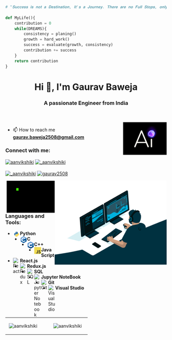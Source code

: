 ````python
# "𝐒𝐮𝐜𝐜𝐞𝐬𝐬 𝐢𝐬 𝐧𝐨𝐭 𝐚 𝐃𝐞𝐬𝐭𝐢𝐧𝐚𝐭𝐢𝐨𝐧, 𝐈𝐭'𝐬 𝐚 𝐉𝐨𝐮𝐫𝐧𝐞𝐲. 𝐓𝐡𝐞𝐫𝐞 𝐚𝐫𝐞 𝐧𝐨 𝐅𝐮𝐥𝐥 𝐒𝐭𝐨𝐩𝐬, 𝐨𝐧𝐥𝐲 𝐂𝐨𝐦𝐦𝐚𝐬."

def MyLife(){
    contribution = 0
    while(DREAMS){
        consistency = planing()
        growth = hard_work()
        success = evaluate(growth, consistency)
        contribution += success
    }
    return contribution
}

````
<h1 align="center">Hi 👋, I'm Gaurav Baweja</h1>
<h3 align="center">A passionate Engineer from India</h3>
<br>

<br>
<img align="right" src='https://github.com/Aanvikshiki/Aanvikshiki/blob/main/ai.gif' align='right' width='27%'>

- 📫 How to reach me **gaurav.baweja2508@gmail.com**

<h3 align="left">Connect with me:</h3>
<p align="left">
<a href="https://linkedin.com/in/aanvikshiki" target="blank"><img align="center" src="https://raw.githubusercontent.com/rahuldkjain/github-profile-readme-generator/master/src/images/icons/Social/linked-in-alt.svg" alt="aanvikshiki" height="30" width="40" /></a>
<a href="https://instagram.com/_aanvikshiki" target="blank"><img align="center" src="https://raw.githubusercontent.com/rahuldkjain/github-profile-readme-generator/master/src/images/icons/Social/instagram.svg" alt="_aanvikshiki" height="30" width="40" /></a>
<br><br>
<a href="https://leetcode.com/aanvikshiki/" target="blank"><img align="center" src="https://upload.wikimedia.org/wikipedia/commons/1/19/LeetCode_logo_black.png" alt="_aanvikshiki" height="30" width="40" /></a>
<a href="https://www.codechef.com/users/gaurav2508" target="blank"><img align="center" src="https://cdn.jsdelivr.net/npm/simple-icons@3.1.0/icons/codechef.svg" alt="gaurav2508" height="30" width="40" /></a>
</p>
<img align="right" width="350" alt="Code" src="https://github.com/Aanvikshiki/Aanvikshiki/blob/main/code.gif"/>

<img align="right" width="150" height="100" src="https://github.com/Aanvikshiki/Aanvikshiki/blob/main/function.gif"/>


<h3 align="left">Languages and Tools:</h3>

- <img align="left" alt="Python" width="22px" src="https://raw.githubusercontent.com/github/explore/80688e429a7d4ef2fca1e82350fe8e3517d3494d/topics/python/python.png" />  **Python**
- <img align="left" alt="C" width="22px" src="https://raw.githubusercontent.com/devicons/devicon/master/icons/c/c-original.svg" />   **C**
- <img align="left" alt="C++" width="22px" src="https://raw.githubusercontent.com/devicons/devicon/master/icons/cplusplus/cplusplus-original.svg" />   **C++**
- <img align="left" alt="JS" width="22px" src="https://raw.githubusercontent.com/devicons/devicon/master/icons/javascript/javascript-original.svg" />  **Java Script**
- <img align="left" alt="React" width="22px" src="https://upload.wikimedia.org/wikipedia/commons/thumb/a/a7/React-icon.svg/1024px-React-icon.svg.png?20220125121207" />  **React.js**
- <img align="left" alt="Redux" width="22px" src="https://upload.wikimedia.org/wikipedia/commons/4/49/Redux.png" />  **Redux.js**
- <img align="left" alt="SQL" width="22px" src="https://cdn-icons-png.flaticon.com/512/29/29594.png" />  **SQL**
- <img align="left" alt="Jupyter Notebook" width="22px" src="https://www.vectorlogo.zone/logos/jupyter/jupyter-icon.svg" /> **Jupyter NoteBook**
- <img align="left" alt="Git" width="22px" src="https://cdn-icons-png.flaticon.com/512/25/25231.png" /> **Git**
- <img align="left" alt="Visual Studio" width="22px" src="https://cdn.jsdelivr.net/npm/simple-icons@v3/icons/visualstudio.svg"/>  **Visual Studio**




<table width="100%"> 
  <tr>
    <td width="50%">
      <p>&nbsp;<img align="center" src="https://github-readme-stats.vercel.app/api?username=aanvikshiki&show_icons=true&locale=en" alt="aanvikshiki" /></p>
    </td>
    <td width="40%">
      <p><img align="center" src="https://github-readme-stats.vercel.app/api/top-langs?username=aanvikshiki&show_icons=true&locale=en&layout=compact" alt="aanvikshiki" /></p>
    </td>
  </tr>
</table>
